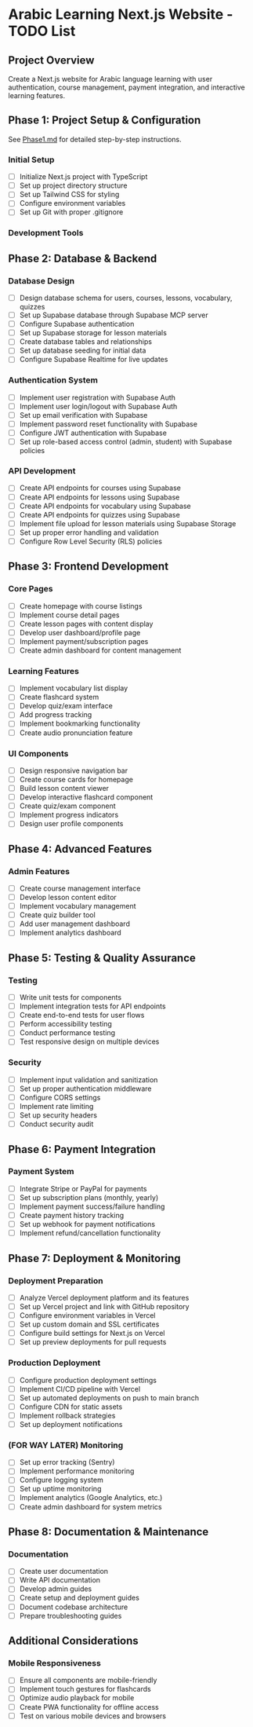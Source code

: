 # Arabic Learning Next.js Website - TODO List

## Project Overview
Create a Next.js website for Arabic language learning with user authentication, course management, payment integration, and interactive learning features.

## Phase 1: Project Setup & Configuration
See [Phase1.md](Phase1.md) for detailed step-by-step instructions.

### Initial Setup
- [ ] Initialize Next.js project with TypeScript
- [ ] Set up project directory structure
- [ ] Set up Tailwind CSS for styling
- [ ] Configure environment variables
- [ ] Set up Git with proper .gitignore

### Development Tools

## Phase 2: Database & Backend

### Database Design
- [ ] Design database schema for users, courses, lessons, vocabulary, quizzes
- [ ] Set up Supabase database through Supabase MCP server
- [ ] Configure Supabase authentication
- [ ] Set up Supabase storage for lesson materials
- [ ] Create database tables and relationships
- [ ] Set up database seeding for initial data
- [ ] Configure Supabase Realtime for live updates

### Authentication System
- [ ] Implement user registration with Supabase Auth
- [ ] Implement user login/logout with Supabase Auth
- [ ] Set up email verification with Supabase
- [ ] Implement password reset functionality with Supabase
- [ ] Configure JWT authentication with Supabase
- [ ] Set up role-based access control (admin, student) with Supabase policies

### API Development
- [ ] Create API endpoints for courses using Supabase
- [ ] Create API endpoints for lessons using Supabase
- [ ] Create API endpoints for vocabulary using Supabase
- [ ] Create API endpoints for quizzes using Supabase
- [ ] Implement file upload for lesson materials using Supabase Storage
- [ ] Set up proper error handling and validation
- [ ] Configure Row Level Security (RLS) policies

## Phase 3: Frontend Development

### Core Pages
- [ ] Create homepage with course listings
- [ ] Implement course detail pages
- [ ] Create lesson pages with content display
- [ ] Develop user dashboard/profile page
- [ ] Implement payment/subscription pages
- [ ] Create admin dashboard for content management

### Learning Features
- [ ] Implement vocabulary list display
- [ ] Create flashcard system
- [ ] Develop quiz/exam interface
- [ ] Add progress tracking
- [ ] Implement bookmarking functionality
- [ ] Create audio pronunciation feature

### UI Components
- [ ] Design responsive navigation bar
- [ ] Create course cards for homepage
- [ ] Build lesson content viewer
- [ ] Develop interactive flashcard component
- [ ] Create quiz/exam component
- [ ] Implement progress indicators
- [ ] Design user profile components

## Phase 4: Advanced Features


### Admin Features
- [ ] Create course management interface
- [ ] Develop lesson content editor
- [ ] Implement vocabulary management
- [ ] Create quiz builder tool
- [ ] Add user management dashboard
- [ ] Implement analytics dashboard

## Phase 5: Testing & Quality Assurance

### Testing
- [ ] Write unit tests for components
- [ ] Implement integration tests for API endpoints
- [ ] Create end-to-end tests for user flows
- [ ] Perform accessibility testing
- [ ] Conduct performance testing
- [ ] Test responsive design on multiple devices

### Security
- [ ] Implement input validation and sanitization
- [ ] Set up proper authentication middleware
- [ ] Configure CORS settings
- [ ] Implement rate limiting
- [ ] Set up security headers
- [ ] Conduct security audit

## Phase 6: Payment Integration

### Payment System
- [ ] Integrate Stripe or PayPal for payments
- [ ] Set up subscription plans (monthly, yearly)
- [ ] Implement payment success/failure handling
- [ ] Create payment history tracking
- [ ] Set up webhook for payment notifications
- [ ] Implement refund/cancellation functionality

## Phase 7: Deployment & Monitoring

### Deployment Preparation
- [ ] Analyze Vercel deployment platform and its features
- [ ] Set up Vercel project and link with GitHub repository
- [ ] Configure environment variables in Vercel
- [ ] Set up custom domain and SSL certificates
- [ ] Configure build settings for Next.js on Vercel
- [ ] Set up preview deployments for pull requests

### Production Deployment
- [ ] Configure production deployment settings
- [ ] Implement CI/CD pipeline with Vercel
- [ ] Set up automated deployments on push to main branch
- [ ] Configure CDN for static assets
- [ ] Implement rollback strategies
- [ ] Set up deployment notifications

### (FOR WAY LATER) Monitoring
- [ ] Set up error tracking (Sentry)
- [ ] Implement performance monitoring
- [ ] Configure logging system
- [ ] Set up uptime monitoring
- [ ] Implement analytics (Google Analytics, etc.)
- [ ] Create admin dashboard for system metrics

## Phase 8: Documentation & Maintenance

### Documentation
- [ ] Create user documentation
- [ ] Write API documentation
- [ ] Develop admin guides
- [ ] Create setup and deployment guides
- [ ] Document codebase architecture
- [ ] Prepare troubleshooting guides

## Additional Considerations


### Mobile Responsiveness
- [ ] Ensure all components are mobile-friendly
- [ ] Implement touch gestures for flashcards
- [ ] Optimize audio playback for mobile
- [ ] Create PWA functionality for offline access
- [ ] Test on various mobile devices and browsers
